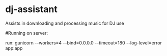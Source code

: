 # dj-assistant
Assists in downloading and processing music for DJ use

#Running on server:

run: gunicorn --workers=4 --bind=0.0.0.0 --timeout=180 --log-level=error app:app
